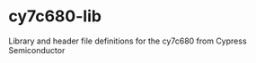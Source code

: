 cy7c680-lib
===========

Library and header file definitions for the cy7c680 from Cypress Semiconductor